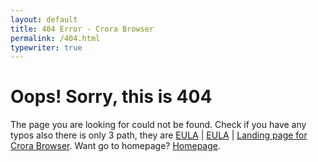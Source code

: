 ```yaml
---
layout: default
title: 404 Error - Crora Browser
permalink: /404.html
typewriter: true
---
```


# Oops! Sorry, this is 404

The page you are looking for could not be found. Check if you have any typos also there is only 3 path, they are <a href="/EULA">EULA</a> | <a href="/privacy_policy">EULA<a> | <a href="/engine">Landing page for Crora Browser</a>. Want go to homepage? <a href="/">Homepage</a>.